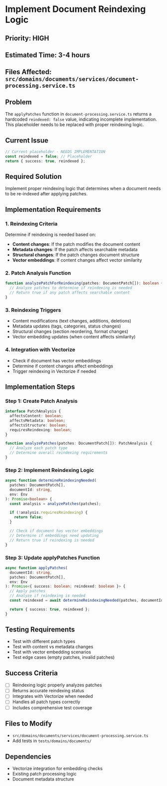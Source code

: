 # Implement Document Reindexing Logic

## Priority: HIGH

## Estimated Time: 3-4 hours

## Files Affected: `src/domains/documents/services/document-processing.service.ts`

## Problem

The `applyPatches` function in `document-processing.service.ts` returns a hardcoded `reindexed: false` value, indicating incomplete implementation. This placeholder needs to be replaced with proper reindexing logic.

## Current Issue

```typescript
// Current placeholder - NEEDS IMPLEMENTATION
const reindexed = false; // Placeholder
return { success: true, reindexed };
```

## Required Solution

Implement proper reindexing logic that determines when a document needs to be re-indexed after applying patches.

## Implementation Requirements

### 1. Reindexing Criteria

Determine if reindexing is needed based on:

- **Content changes**: If the patch modifies the document content
- **Metadata changes**: If the patch affects searchable metadata
- **Structural changes**: If the patch changes document structure
- **Vector embeddings**: If content changes affect vector similarity

### 2. Patch Analysis Function

```typescript
function analyzePatchForReindexing(patches: DocumentPatch[]): boolean {
  // Analyze patches to determine if reindexing is needed
  // Return true if any patch affects searchable content
}
```

### 3. Reindexing Triggers

- Content modifications (text changes, additions, deletions)
- Metadata updates (tags, categories, status changes)
- Structural changes (section reordering, format changes)
- Vector embedding updates (when content affects similarity)

### 4. Integration with Vectorize

- Check if document has vector embeddings
- Determine if content changes affect embeddings
- Trigger reindexing in Vectorize if needed

## Implementation Steps

### Step 1: Create Patch Analysis

```typescript
interface PatchAnalysis {
  affectsContent: boolean;
  affectsMetadata: boolean;
  affectsStructure: boolean;
  requiresReindexing: boolean;
}

function analyzePatches(patches: DocumentPatch[]): PatchAnalysis {
  // Analyze each patch type
  // Determine overall reindexing requirements
}
```

### Step 2: Implement Reindexing Logic

```typescript
async function determineReindexingNeeded(
  patches: DocumentPatch[],
  documentId: string,
  env: Env
): Promise<boolean> {
  const analysis = analyzePatches(patches);

  if (!analysis.requiresReindexing) {
    return false;
  }

  // Check if document has vector embeddings
  // Determine if embeddings need updating
  // Return true if reindexing is needed
}
```

### Step 3: Update applyPatches Function

```typescript
async function applyPatches(
  documentId: string,
  patches: DocumentPatch[],
  env: Env
): Promise<{ success: boolean; reindexed: boolean }> {
  // Apply patches
  // Analyze if reindexing is needed
  const reindexed = await determineReindexingNeeded(patches, documentId, env);

  return { success: true, reindexed };
}
```

## Testing Requirements

- Test with different patch types
- Test with content vs metadata changes
- Test with vector embedding scenarios
- Test edge cases (empty patches, invalid patches)

## Success Criteria

- [ ] Reindexing logic properly analyzes patches
- [ ] Returns accurate reindexing status
- [ ] Integrates with Vectorize when needed
- [ ] Handles all patch types correctly
- [ ] Includes comprehensive test coverage

## Files to Modify

- `src/domains/documents/services/document-processing.service.ts`
- Add tests in `tests/domains/documents/`

## Dependencies

- Vectorize integration for embedding checks
- Existing patch processing logic
- Document metadata structure
